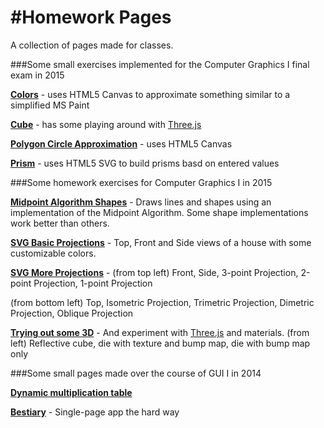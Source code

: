 #Homework Pages
======== 

A collection of pages made for classes.

###Some small exercises implemented for the Computer Graphics I final exam in 2015

**[Colors](http://tychelaughs.github.io/uziHomeworkPages/CGFinal/8-colors.html)** - uses HTML5 Canvas to approximate something similar to a simplified MS Paint

**[Cube](http://tychelaughs.github.io/uziHomeworkPages/CGFinal/4-projected-cube.html)** - has some playing around with [Three.js](http://threejs.org/)

**[Polygon Circle Approximation](http://tychelaughs.github.io/uziHomeworkPages/CGFinal/3-polygon-circle-approx.html)** - uses HTML5 Canvas

**[Prism](http://tychelaughs.github.io/uziHomeworkPages/CGFinal/6-prism.html)** - uses HTML5 SVG to build prisms basd on entered values


###Some homework exercises for Computer Graphics I in 2015

**[Midpoint Algorithm Shapes](http://tychelaughs.github.io/uziHomeworkPages/CGHW/cghw1.html)** - Draws lines and shapes using an implementation of the Midpoint Algorithm. Some shape implementations work better than others.

**[SVG Basic Projections](http://tychelaughs.github.io/uziHomeworkPages/CGHW/cghw2.html)** - Top, Front and Side views of a house with some customizable colors.

**[SVG More Projections](http://tychelaughs.github.io/uziHomeworkPages/CGHW/cghw03.html)** - (from top left) Front, Side, 3-point Projection,  2-point Projection, 1-point Projection

(from bottom left) Top, Isometric Projection, Trimetric Projection, Dimetric Projection, Oblique Projection

**[Trying out some 3D](http://tychelaughs.github.io/uziHomeworkPages/CGHW/hw04Acg.html)** - And experiment with [Three.js](http://threejs.org/) and materials. (from left) Reflective cube, die with texture and bump map, die with bump map only

###Some small pages made over the course of GUI I in 2014

**[Dynamic multiplication table](http://tychelaughs.github.io/uziHomeworkPages/GUI_1_HW/index2.html)**

**[Bestiary](http://tychelaughs.github.io/uziHomeworkPages/GUI_1_HW/creatures.html)** - Single-page app the hard way